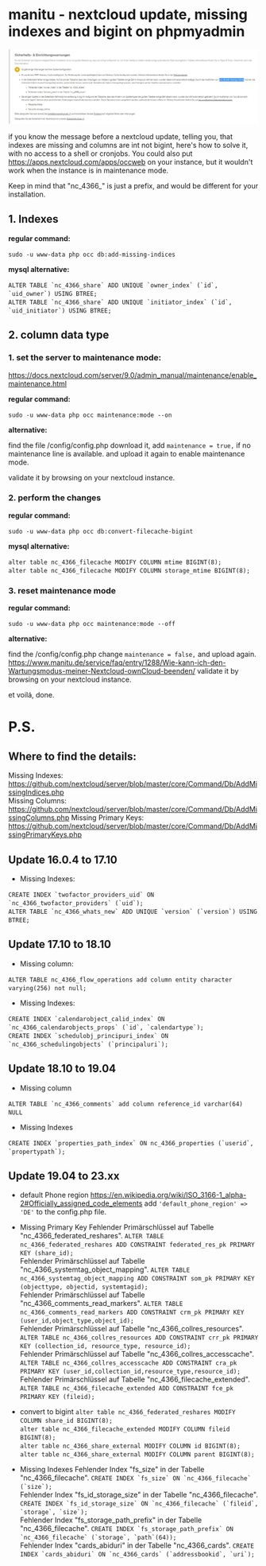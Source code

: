 # manitu - nextcloud update, missing indexes and bigint on phpmyadmin

![error.jpg](./error.JPG)

if you know the message before a nextcloud update, telling you, that indexes are missing and columns are int not bigint, here's how to solve it, with no access to a shell or cronjobs.
You could also put https://apps.nextcloud.com/apps/occweb on your instance, but it wouldn't work when the instance is in maintenance mode.

Keep in mind that "nc_4366_" is just a prefix, and would be different for your installation.

## 1. Indexes
**regular command:**

`sudo -u www-data php occ db:add-missing-indices`

**mysql alternative:**

``ALTER TABLE `nc_4366_share` ADD UNIQUE `owner_index` (`id`, `uid_owner`) USING BTREE;``  
``ALTER TABLE `nc_4366_share` ADD UNIQUE `initiator_index` (`id`, `uid_initiator`) USING BTREE;``

## 2. column data type
### 1. set the server to maintenance mode:
https://docs.nextcloud.com/server/9.0/admin_manual/maintenance/enable_maintenance.html

**regular command:**

`sudo -u www-data php occ maintenance:mode --on`

**alternative:**

find the file /config/config.php
download it, 
add `maintenance = true,` if no maintenance line is available.
and upload it again to enable maintenance mode.

validate it by browsing on your nextcloud instance.

### 2. perform the changes
**regular command:**

`sudo -u www-data php occ db:convert-filecache-bigint`

**mysql alternative:**

`alter table nc_4366_filecache MODIFY COLUMN mtime BIGINT(8);`  
`alter table nc_4366_filecache MODIFY COLUMN storage_mtime BIGINT(8);`

### 3. reset maintenance mode
**regular command:**

`sudo -u www-data php occ maintenance:mode --off`

**alternative:**

find the /config/config.php
change `maintenance = false,` and upload again.
https://www.manitu.de/service/faq/entry/1288/Wie-kann-ich-den-Wartungsmodus-meiner-Nextcloud-ownCloud-beenden/
validate it by browsing on your nextcloud instance.


et voilá, done.

# P.S.
## Where to find the details:
Missing Indexes: https://github.com/nextcloud/server/blob/master/core/Command/Db/AddMissingIndices.php  
Missing Columns: https://github.com/nextcloud/server/blob/master/core/Command/Db/AddMissingColumns.php
Missing Primary Keys: https://github.com/nextcloud/server/blob/master/core/Command/Db/AddMissingPrimaryKeys.php

## Update 16.0.4 to 17.10
- Missing Indexes:

``CREATE INDEX `twofactor_providers_uid` ON `nc_4366_twofactor_providers` (`uid`);``  
``ALTER TABLE `nc_4366_whats_new` ADD UNIQUE `version` (`version`) USING BTREE;``

## Update 17.10 to 18.10
- Missing column:

``ALTER TABLE nc_4366_flow_operations add column entity character varying(256) not null;``

- Missing Indexes:

``CREATE INDEX `calendarobject_calid_index` ON `nc_4366_calendarobjects_props` (`id`, `calendartype`);``  
``CREATE INDEX `schedulobj_principuri_index` ON `nc_4366_schedulingobjects` (`principaluri`);``

## Update 18.10 to 19.04
- Missing column

``ALTER TABLE `nc_4366_comments` add column reference_id varchar(64) NULL``

- Missing Indexes

``CREATE INDEX `properties_path_index` ON nc_4366_properties (`userid`, `propertypath`);``

## Update 19.04 to 23.xx

- default Phone region
https://en.wikipedia.org/wiki/ISO_3166-1_alpha-2#Officially_assigned_code_elements
add ``'default_phone_region' => 'DE'`` to the config.php file.

- Missing Primary Key
Fehlender Primärschlüssel auf Tabelle "nc_4366_federated_reshares".
``ALTER TABLE nc_4366_federated_reshares ADD CONSTRAINT federated_res_pk PRIMARY KEY (share_id);``  
Fehlender Primärschlüssel auf Tabelle "nc_4366_systemtag_object_mapping".
``ALTER TABLE nc_4366_systemtag_object_mapping ADD CONSTRAINT som_pk PRIMARY KEY (objecttype, objectid, systemtagid);``  
Fehlender Primärschlüssel auf Tabelle "nc_4366_comments_read_markers".
``ALTER TABLE nc_4366_comments_read_markers ADD CONSTRAINT crm_pk PRIMARY KEY (user_id,object_type,object_id);``  
Fehlender Primärschlüssel auf Tabelle "nc_4366_collres_resources".
``ALTER TABLE nc_4366_collres_resources ADD CONSTRAINT crr_pk PRIMARY KEY (collection_id, resource_type, resource_id);``  
Fehlender Primärschlüssel auf Tabelle "nc_4366_collres_accesscache".
``ALTER TABLE nc_4366_collres_accesscache ADD CONSTRAINT cra_pk PRIMARY KEY (user_id,collection_id,resource_type,resource_id);``  
Fehlender Primärschlüssel auf Tabelle "nc_4366_filecache_extended".
``ALTER TABLE nc_4366_filecache_extended ADD CONSTRAINT fce_pk PRIMARY KEY (fileid);``  

- convert to bigint
``alter table nc_4366_federated_reshares MODIFY COLUMN share_id BIGINT(8);``  
``alter table nc_4366_filecache_extended MODIFY COLUMN fileid BIGINT(8);``  
``alter table nc_4366_share_external MODIFY COLUMN id BIGINT(8);``  
``alter table nc_4366_share_external MODIFY COLUMN parent BIGINT(8);``  

- Missing Indexes
Fehlender Index "fs_size" in der Tabelle "nc_4366_filecache".
``CREATE INDEX `fs_size` ON `nc_4366_filecache` (`size`);``  
Fehlender Index "fs_id_storage_size" in der Tabelle "nc_4366_filecache".
``CREATE INDEX `fs_id_storage_size` ON `nc_4366_filecache` (`fileid`, `storage`, `size`);``  
Fehlender Index "fs_storage_path_prefix" in der Tabelle "nc_4366_filecache".
``CREATE INDEX `fs_storage_path_prefix` ON `nc_4366_filecache` (`storage`, `path`(64));``  
Fehlender Index "cards_abiduri" in der Tabelle "nc_4366_cards".
``CREATE INDEX `cards_abiduri` ON `nc_4366_cards` (`addressbookid`, `uri`);``  
